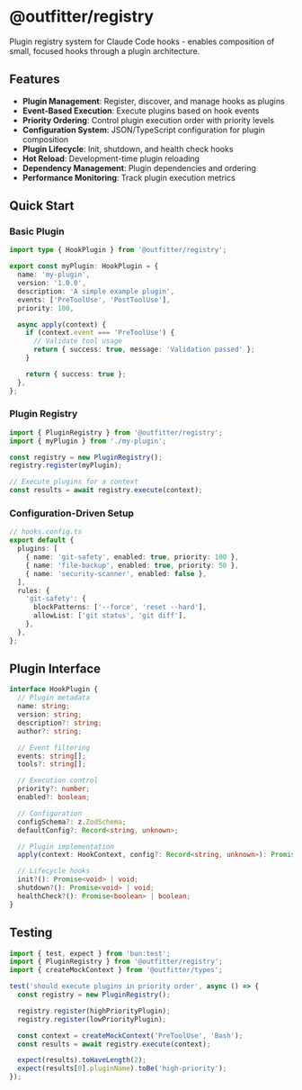 # @outfitter/registry

Plugin registry system for Claude Code hooks - enables composition of small, focused hooks through a plugin architecture.

## Features

- **Plugin Management**: Register, discover, and manage hooks as plugins
- **Event-Based Execution**: Execute plugins based on hook events
- **Priority Ordering**: Control plugin execution order with priority levels
- **Configuration System**: JSON/TypeScript configuration for plugin composition
- **Plugin Lifecycle**: Init, shutdown, and health check hooks
- **Hot Reload**: Development-time plugin reloading
- **Dependency Management**: Plugin dependencies and ordering
- **Performance Monitoring**: Track plugin execution metrics

## Quick Start

### Basic Plugin

```typescript
import type { HookPlugin } from '@outfitter/registry';

export const myPlugin: HookPlugin = {
  name: 'my-plugin',
  version: '1.0.0',
  description: 'A simple example plugin',
  events: ['PreToolUse', 'PostToolUse'],
  priority: 100,

  async apply(context) {
    if (context.event === 'PreToolUse') {
      // Validate tool usage
      return { success: true, message: 'Validation passed' };
    }

    return { success: true };
  },
};
```

### Plugin Registry

```typescript
import { PluginRegistry } from '@outfitter/registry';
import { myPlugin } from './my-plugin';

const registry = new PluginRegistry();
registry.register(myPlugin);

// Execute plugins for a context
const results = await registry.execute(context);
```

### Configuration-Driven Setup

```typescript
// hooks.config.ts
export default {
  plugins: [
    { name: 'git-safety', enabled: true, priority: 100 },
    { name: 'file-backup', enabled: true, priority: 50 },
    { name: 'security-scanner', enabled: false },
  ],
  rules: {
    'git-safety': {
      blockPatterns: ['--force', 'reset --hard'],
      allowList: ['git status', 'git diff'],
    },
  },
};
```

## Plugin Interface

```typescript
interface HookPlugin {
  // Plugin metadata
  name: string;
  version: string;
  description?: string;
  author?: string;

  // Event filtering
  events: string[];
  tools?: string[];

  // Execution control
  priority?: number;
  enabled?: boolean;

  // Configuration
  configSchema?: z.ZodSchema;
  defaultConfig?: Record<string, unknown>;

  // Plugin implementation
  apply(context: HookContext, config?: Record<string, unknown>): Promise<HookResult> | HookResult;

  // Lifecycle hooks
  init?(): Promise<void> | void;
  shutdown?(): Promise<void> | void;
  healthCheck?(): Promise<boolean> | boolean;
}
```

## Testing

```typescript
import { test, expect } from 'bun:test';
import { PluginRegistry } from '@outfitter/registry';
import { createMockContext } from '@outfitter/types';

test('should execute plugins in priority order', async () => {
  const registry = new PluginRegistry();

  registry.register(highPriorityPlugin);
  registry.register(lowPriorityPlugin);

  const context = createMockContext('PreToolUse', 'Bash');
  const results = await registry.execute(context);

  expect(results).toHaveLength(2);
  expect(results[0].pluginName).toBe('high-priority');
});
```
